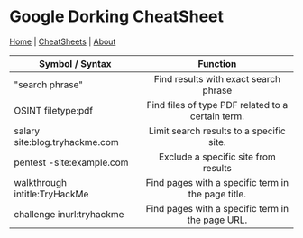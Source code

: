 # Google Dorking CheatSheet
[Home](../index.md) | [CheatSheets](../cheatsheets.md) | [About](../about.md)

| Symbol / Syntax                | Function                                           | 
| ------------------------------ | :------------------------------------------------: |
| "search phrase"                | Find results with exact search phrase              |
| OSINT filetype:pdf             | Find files of type PDF related to a certain term.  |
| salary site:blog.tryhackme.com | Limit search results to a specific site.           | 
| pentest -site:example.com      | Exclude a specific site from results               | 
| walkthrough intitle:TryHackMe  | Find pages with a specific term in the page title. |
| challenge inurl:tryhackme      | Find pages with a specific term in the page URL.   | 

